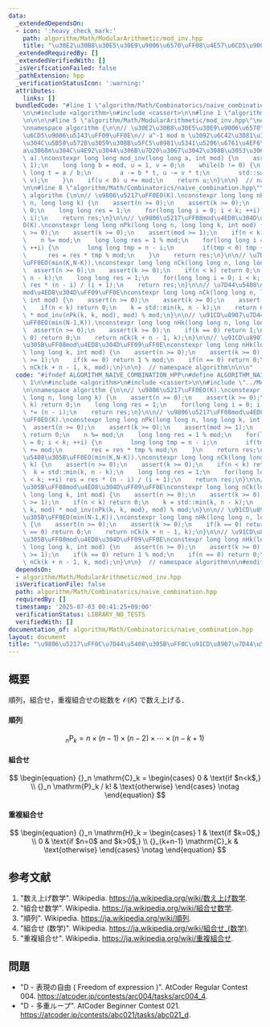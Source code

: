 ```yaml
---
data:
  _extendedDependsOn:
  - icon: ':heavy_check_mark:'
    path: algorithm/Math/ModularArithmetic/mod_inv.hpp
    title: "\u30E2\u30B8\u30E5\u30E9\u9006\u6570\uFF08\u4E57\u6CD5\u9006\u5143\uFF09"
  _extendedRequiredBy: []
  _extendedVerifiedWith: []
  _isVerificationFailed: false
  _pathExtension: hpp
  _verificationStatusIcon: ':warning:'
  attributes:
    links: []
  bundledCode: "#line 1 \"algorithm/Math/Combinatorics/naive_combination.hpp\"\n\n\
    \n\n#include <algorithm>\n#include <cassert>\n\n#line 1 \"algorithm/Math/ModularArithmetic/mod_inv.hpp\"\
    \n\n\n\n#line 5 \"algorithm/Math/ModularArithmetic/mod_inv.hpp\"\n#include <utility>\n\
    \nnamespace algorithm {\n\n// \u30E2\u30B8\u30E5\u30E9\u9006\u6570\uFF08\u4E57\
    \u6CD5\u9006\u5143\uFF09\uFF0E\n// a^-1 mod m \u3092\u6C42\u3081\u308B\uFF0E\u89E3\
    \u304C\u5B58\u5728\u3059\u308B\u5FC5\u8981\u5341\u5206\u6761\u4EF6\u306F\uFF0C\
    a\u3068m\u304C\u4E92\u3044\u306B\u7D20\u3067\u3042\u308B\u3053\u3068\uFF0EO(log\
    \ a).\nconstexpr long long mod_inv(long long a, int mod) {\n    assert(mod >=\
    \ 1);\n    long long b = mod, u = 1, v = 0;\n    while(b != 0) {\n        long\
    \ long t = a / b;\n        a -= b * t, u -= v * t;\n        std::swap(a, b), std::swap(u,\
    \ v);\n    }\n    if(u < 0) u += mod;\n    return u;\n}\n\n}  // namespace algorithm\n\
    \n\n#line 8 \"algorithm/Math/Combinatorics/naive_combination.hpp\"\n\nnamespace\
    \ algorithm {\n\n// \u9806\u5217\uFF0EO(K).\nconstexpr long long nPk(long long\
    \ n, long long k) {\n    assert(n >= 0);\n    assert(k >= 0);\n    if(n < k) return\
    \ 0;\n    long long res = 1;\n    for(long long i = 0; i < k; ++i) res *= (n -\
    \ i);\n    return res;\n}\n\n// \u9806\u5217\uFF08mod\u4ED8\u304D\uFF09\uFF0E\
    O(K).\nconstexpr long long nPk(long long n, long long k, int mod) {\n    assert(n\
    \ >= 0);\n    assert(k >= 0);\n    assert(mod >= 1);\n    if(n < k) return 0;\n\
    \    n %= mod;\n    long long res = 1 % mod;\n    for(long long i = 0; i < k;\
    \ ++i) {\n        long long tmp = n - i;\n        if(tmp < 0) tmp += mod;\n  \
    \      res = res * tmp % mod;\n    }\n    return res;\n}\n\n// \u7D44\u5408\u305B\
    \uFF0EO(min(K,N-K)).\nconstexpr long long nCk(long long n, long long k) {\n  \
    \  assert(n >= 0);\n    assert(k >= 0);\n    if(n < k) return 0;\n    k = std::min(k,\
    \ n - k);\n    long long res = 1;\n    for(long long i = 0; i < k; ++i) res =\
    \ res * (n - i) / (i + 1);\n    return res;\n}\n\n// \u7D44\u5408\u305B\uFF08\
    mod\u4ED8\u304D\uFF09\uFF0E\nconstexpr long long nCk(long long n, long long k,\
    \ int mod) {\n    assert(n >= 0);\n    assert(k >= 0);\n    assert(mod >= 1);\n\
    \    if(n < k) return 0;\n    k = std::min(k, n - k);\n    return nPk(n, k, mod)\
    \ * mod_inv(nPk(k, k, mod), mod) % mod;\n}\n\n// \u91CD\u8907\u7D44\u5408\u305B\
    \uFF0EO(min(N-1,K)).\nconstexpr long long nHk(long long n, long long k) {\n  \
    \  assert(n >= 0);\n    assert(k >= 0);\n    if(k == 0) return 1;\n    if(n ==\
    \ 0) return 0;\n    return nCk(k + n - 1, k);\n}\n\n// \u91CD\u8907\u7D44\u5408\
    \u305B\uFF08mod\u4ED8\u304D\uFF09\uFF0E\nconstexpr long long nHk(long long n,\
    \ long long k, int mod) {\n    assert(n >= 0);\n    assert(k >= 0);\n    assert(mod\
    \ >= 1);\n    if(k == 0) return 1 % mod;\n    if(n == 0) return 0;\n    return\
    \ nCk(k + n - 1, k, mod);\n}\n\n}  // namespace algorithm\n\n\n"
  code: "#ifndef ALGORITHM_NAIVE_COMBINATION_HPP\n#define ALGORITHM_NAIVE_COMBINATION_HPP\
    \ 1\n\n#include <algorithm>\n#include <cassert>\n\n#include \"../ModularArithmetic/mod_inv.hpp\"\
    \n\nnamespace algorithm {\n\n// \u9806\u5217\uFF0EO(K).\nconstexpr long long nPk(long\
    \ long n, long long k) {\n    assert(n >= 0);\n    assert(k >= 0);\n    if(n <\
    \ k) return 0;\n    long long res = 1;\n    for(long long i = 0; i < k; ++i) res\
    \ *= (n - i);\n    return res;\n}\n\n// \u9806\u5217\uFF08mod\u4ED8\u304D\uFF09\
    \uFF0EO(K).\nconstexpr long long nPk(long long n, long long k, int mod) {\n  \
    \  assert(n >= 0);\n    assert(k >= 0);\n    assert(mod >= 1);\n    if(n < k)\
    \ return 0;\n    n %= mod;\n    long long res = 1 % mod;\n    for(long long i\
    \ = 0; i < k; ++i) {\n        long long tmp = n - i;\n        if(tmp < 0) tmp\
    \ += mod;\n        res = res * tmp % mod;\n    }\n    return res;\n}\n\n// \u7D44\
    \u5408\u305B\uFF0EO(min(K,N-K)).\nconstexpr long long nCk(long long n, long long\
    \ k) {\n    assert(n >= 0);\n    assert(k >= 0);\n    if(n < k) return 0;\n  \
    \  k = std::min(k, n - k);\n    long long res = 1;\n    for(long long i = 0; i\
    \ < k; ++i) res = res * (n - i) / (i + 1);\n    return res;\n}\n\n// \u7D44\u5408\
    \u305B\uFF08mod\u4ED8\u304D\uFF09\uFF0E\nconstexpr long long nCk(long long n,\
    \ long long k, int mod) {\n    assert(n >= 0);\n    assert(k >= 0);\n    assert(mod\
    \ >= 1);\n    if(n < k) return 0;\n    k = std::min(k, n - k);\n    return nPk(n,\
    \ k, mod) * mod_inv(nPk(k, k, mod), mod) % mod;\n}\n\n// \u91CD\u8907\u7D44\u5408\
    \u305B\uFF0EO(min(N-1,K)).\nconstexpr long long nHk(long long n, long long k)\
    \ {\n    assert(n >= 0);\n    assert(k >= 0);\n    if(k == 0) return 1;\n    if(n\
    \ == 0) return 0;\n    return nCk(k + n - 1, k);\n}\n\n// \u91CD\u8907\u7D44\u5408\
    \u305B\uFF08mod\u4ED8\u304D\uFF09\uFF0E\nconstexpr long long nHk(long long n,\
    \ long long k, int mod) {\n    assert(n >= 0);\n    assert(k >= 0);\n    assert(mod\
    \ >= 1);\n    if(k == 0) return 1 % mod;\n    if(n == 0) return 0;\n    return\
    \ nCk(k + n - 1, k, mod);\n}\n\n}  // namespace algorithm\n\n#endif\n"
  dependsOn:
  - algorithm/Math/ModularArithmetic/mod_inv.hpp
  isVerificationFile: false
  path: algorithm/Math/Combinatorics/naive_combination.hpp
  requiredBy: []
  timestamp: '2025-07-03 00:41:25+09:00'
  verificationStatus: LIBRARY_NO_TESTS
  verifiedWith: []
documentation_of: algorithm/Math/Combinatorics/naive_combination.hpp
layout: document
title: "\u9806\u5217\uFF0C\u7D44\u5408\u305B\uFF0C\u91CD\u8907\u7D44\u5408\u305B"
---
```



## 概要

順列，組合せ，重複組合せの総数を $\mathcal{O}(K)$ で数え上げる．


#### 順列

$$
{}_n \mathrm{P}_k = n \times (n-1) \times (n-2) \times \cdots \times (n-k+1)
$$


#### 組合せ

$$
\begin{equation}
    {}_n \mathrm{C}_k = 
    \begin{cases}
        0 & \text{if $n<k$,} \\
        {}_n \mathrm{P}_k / k! & \text{otherwise}
    \end{cases}
    \notag
\end{equation}
$$


#### 重複組合せ

$$
\begin{equation}
    {}_n \mathrm{H}_k = 
    \begin{cases}
        1 & \text{if $k=0$,} \\
        0 & \text{if $n=0$ and $k>0$,} \\
        {}_{k+n-1} \mathrm{C}_k & \text{otherwise}
    \end{cases}
    \notag
\end{equation}
$$


## 参考文献

1. "数え上げ数学". Wikipedia. <https://ja.wikipedia.org/wiki/数え上げ数学>.
1. "組合せ数学". Wikipedia. <https://ja.wikipedia.org/wiki/組合せ数学>.
1. "順列". Wikipedia. <https://ja.wikipedia.org/wiki/順列>.
1. "組合せ (数学)". Wikipedia. <https://ja.wikipedia.org/wiki/組合せ_(数学)>.
1. "重複組合せ". Wikipedia. <https://ja.wikipedia.org/wiki/重複組合せ>.


## 問題

- "D - 表現の自由 ( Freedom of expression )". AtCoder Regular Contest 004. <https://atcoder.jp/contests/arc004/tasks/arc004_4>.
- "D - 多重ループ". AtCoder Beginner Contest 021. <https://atcoder.jp/contests/abc021/tasks/abc021_d>.
